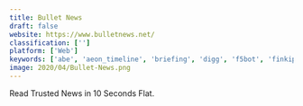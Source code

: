```yaml
---
title: Bullet News
draft: false 
website: https://www.bulletnews.net/
classification: ['']
platform: ['Web']
keywords: ['abe', 'aeon_timeline', 'briefing', 'digg', 'f5bot', 'finkip', 'google_news', 'hvper', 'news_wiinkz', 'news360', 'newslines', 'no_fee_news', 'notey', 'pressgrade', 'theweblist.net', 'texture', 'the_history_of_the_web', 'timeline', 'theskimm']
image: 2020/04/Bullet-News.png
---
```

Read Trusted News in 10 Seconds Flat.